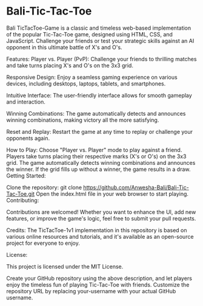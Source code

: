 # Bali-Tic-Tac-Toe
Bali TicTacToe-Game is a classic and timeless web-based implementation of the popular Tic-Tac-Toe game, designed using HTML, CSS, and JavaScript. Challenge your friends or test your strategic skills against an AI opponent in this ultimate battle of X's and O's.

Features:
Player vs. Player (PvP): Challenge your friends to thrilling matches and take turns placing X's and O's on the 3x3 grid.

Responsive Design: Enjoy a seamless gaming experience on various devices, including desktops, laptops, tablets, and smartphones.

Intuitive Interface: The user-friendly interface allows for smooth gameplay and interaction.

Winning Combinations: The game automatically detects and announces winning combinations, making victory all the more satisfying.

Reset and Replay: Restart the game at any time to replay or challenge your opponents again.

How to Play:
Choose "Player vs. Player" mode to play against a friend.
Players take turns placing their respective marks (X's or O's) on the 3x3 grid.
The game automatically detects winning combinations and announces the winner.
If the grid fills up without a winner, the game results in a draw.
Getting Started:

Clone the repository: git clone https://github.com/Anwesha-Bali/Bali-Tic-Tac-Toe.git
Open the index.html file in your web browser to start playing.
Contributing:

Contributions are welcomed! Whether you want to enhance the UI, add new features, or improve the game's logic, feel free to submit your pull requests.

Credits:
The TicTacToe-1v1 implementation in this repository is based on various online resources and tutorials, and it's available as an open-source project for everyone to enjoy.

License:

This project is licensed under the MIT License.

Create your GitHub repository using the above description, and let players enjoy the timeless fun of playing Tic-Tac-Toe with friends. Customize the repository URL by replacing your-username with your actual GitHub username.

